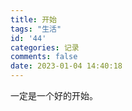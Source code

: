 ```yaml
---
title: 开始
tags: "生活"
id: '44'
categories: 记录
comments: false
date: 2023-01-04 14:40:18
---
```


一定是一个好的开始。